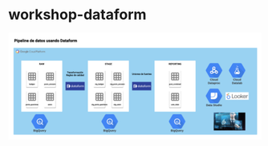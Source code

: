 # workshop-dataform

<img src="https://github.com/luisgradossalinas/workshop-dataform/blob/master/DataformDataOps.png">

